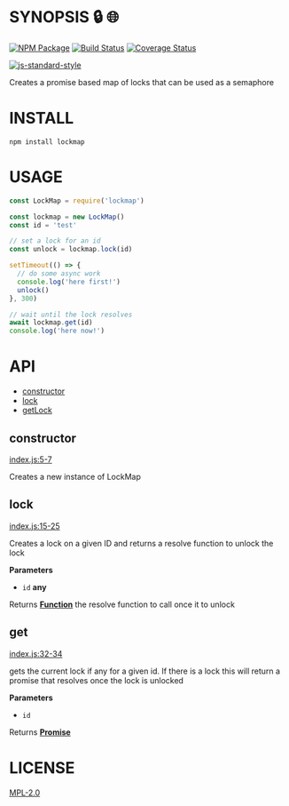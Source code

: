 # SYNOPSIS :lock: :globe_with_meridians: 

[![NPM Package](https://img.shields.io/npm/v/lockmap.svg?style=flat-square)](https://www.npmjs.org/package/lockmap)
[![Build Status](https://img.shields.io/travis/wanderer/lockmap.svg?branch=master&style=flat-square)](https://travis-ci.org/wanderer/lockmap)
[![Coverage Status](https://img.shields.io/coveralls/wanderer/lockmap.svg?style=flat-square)](https://coveralls.io/r/wanderer/lockmap)

[![js-standard-style](https://cdn.rawgit.com/feross/standard/master/badge.svg)](https://github.com/feross/standard)  

Creates a promise based map of locks that can be used as a semaphore

# INSTALL
`npm install lockmap`

# USAGE

```javascript
const LockMap = require('lockmap')

const lockmap = new LockMap()
const id = 'test'

// set a lock for an id
const unlock = lockmap.lock(id)

setTimeout(() => {
  // do some async work
  console.log('here first!')
  unlock()
}, 300)

// wait until the lock resolves
await lockmap.get(id)
console.log('here now!')
```

# API

-   [constructor](#constructor)
-   [lock](#lock)
-   [getLock](#getlock)

## constructor

[index.js:5-7](https://github.com/wanderer/lockmap/blob/01587eaf141302ad9c7d7c412205e3c0188dcd49/index.js#L5-L7 "Source code on GitHub")

Creates a new instance of LockMap

## lock

[index.js:15-25](https://github.com/wanderer/lockmap/blob/01587eaf141302ad9c7d7c412205e3c0188dcd49/index.js#L15-L25 "Source code on GitHub")

Creates a lock on a given ID and returns a resolve function to unlock the
lock

**Parameters**

-   `id` **any** 

Returns **[Function](https://developer.mozilla.org/en-US/docs/Web/JavaScript/Reference/Statements/function)** the resolve function to call once it to unlock

## get

[index.js:32-34](https://github.com/wanderer/lockmap/blob/01587eaf141302ad9c7d7c412205e3c0188dcd49/index.js#L32-L34 "Source code on GitHub")

gets the current lock if any for a given id. If there is a lock this will
return a promise that resolves once the lock is unlocked

**Parameters**

-   `id`  

Returns **[Promise](https://developer.mozilla.org/en-US/docs/Web/JavaScript/Reference/Global_Objects/Promise)** 

# LICENSE
[MPL-2.0](https://tldrlegal.com/license/mozilla-public-license-2.0-(mpl-2))
